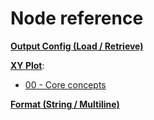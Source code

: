 # Node reference

**[Output Config (Load / Retrieve)](./output%20config.md)**

**[XY Plot](./xy%20plot/)**:

- [00 - Core concepts](./xy%20plot/00%20-%20core%20concepts.md)

**[Format (String / Multiline)](./format.md)**

